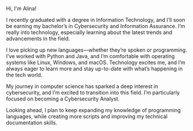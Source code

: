 Hi, I'm Alina!

I recently graduated with a degree in Information Technology, and I’ll soon be earning my bachelor’s in Cybersecurity and Information Assurance. I’m really into technology, especially learning about the latest trends and advancements in the field.

I love picking up new languages—whether they’re spoken or programming. I’ve worked with Python and Java, and I’m comfortable with operating systems like Linux, Windows, and macOS. Technology excites me, and I’m always eager to learn more and stay up-to-date with what’s happening in the tech world.

My journey in computer science has sparked a deep interest in cybersecurity, and I’m excited to transition into this field. I’m particularly focused on becoming a Cybersecurity Analyst.

Looking ahead, I plan to keep expanding my knowledge of programming languages, while creating more scripts and improving my technical documentation skills.


